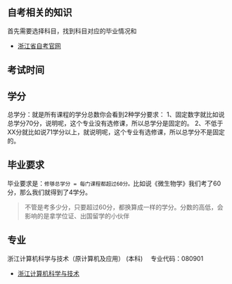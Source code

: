 ## 自考相关的知识
首先需要选择科目，找到科目对应的毕业情况和

* [浙江省自考官网](http://zk.zjzs.net/Index/index.aspx)


## 考试时间

## 学分
总学分：就是所有课程的学分总数你会看到2种学分要求：
1、固定数字就比如说总学分70分，说明呢，这个专业没有选修课，所以总学分是固定的。
2、不低于XX分就比如说71学分以上，就说明呢，这个专业有选修课，所以总学分不是固定的。

## 毕业要求
毕业要求是：`修够总学分 = 每门课程都超过60分。`比如说《微生物学》我们考了60分，那么我们就得到了4学分。

>不管是考多少分，只要超过60分，都换算成一样的学分。分数的高低，会影响的是拿学位证、出国留学的小伙伴


## 专业
浙江计算机科学与技术（原计算机及应用） (本科) 　专业代码：080901


* [浙江计算机科学与技术](https://zikao.eol.cn/a/20171009134342.html)